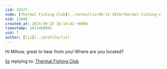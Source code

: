 ```yaml
---
cid: 10377
node: [Thermal Fishing Club](../notes/liz/08-12-2014/thermal-fishing-club)
nid: 11040
created_at: 2014-09-23 16:14:42 +0000
timestamp: 1411488882
uid: 7
author: [liz](../profile/liz)
---
```


Hi Mihow, great to hear from you! Where are you located?

[liz](../profile/liz) replying to: [Thermal Fishing Club](../notes/liz/08-12-2014/thermal-fishing-club)

